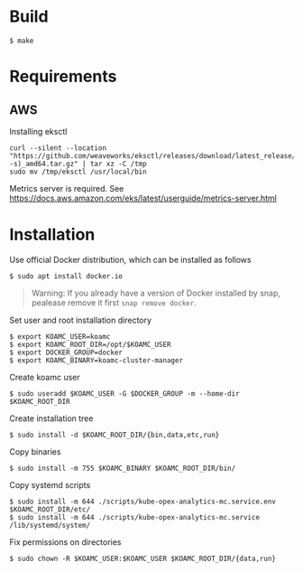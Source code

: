 # Build

  ```
  $ make
  ```


# Requirements

## AWS

Installing eksctl

```
curl --silent --location "https://github.com/weaveworks/eksctl/releases/download/latest_release/eksctl_$(uname -s)_amd64.tar.gz" | tar xz -C /tmp
sudo mv /tmp/eksctl /usr/local/bin
```

Metrics server is required. See https://docs.aws.amazon.com/eks/latest/userguide/metrics-server.html


# Installation


Use official Docker distribution, which can be installed as follows

```
$ sudo apt install docker.io
```

> Warning: If you already have a version of Docker installed by snap, pealease remove it first `snap remove docker`.

Set user and root installation directory

```
$ export KOAMC_USER=koamc
$ export KOAMC_ROOT_DIR=/opt/$KOAMC_USER
$ export DOCKER_GROUP=docker
$ export KOAMC_BINARY=koamc-cluster-manager
```

Create koamc user

```
$ sudo useradd $KOAMC_USER -G $DOCKER_GROUP -m --home-dir $KOAMC_ROOT_DIR
```

Create installation tree

```
$ sudo install -d $KOAMC_ROOT_DIR/{bin,data,etc,run}
```

Copy binaries

```
$ sudo install -m 755 $KOAMC_BINARY $KOAMC_ROOT_DIR/bin/
```

Copy systemd scripts

```
$ sudo install -m 644 ./scripts/kube-opex-analytics-mc.service.env $KOAMC_ROOT_DIR/etc/
$ sudo install -m 644 ./scripts/kube-opex-analytics-mc.service /lib/systemd/system/
```

Fix permissions on directories

```
$ sudo chown -R $KOAMC_USER:$KOAMC_USER $KOAMC_ROOT_DIR/{data,run}
```
